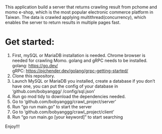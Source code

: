This application build a server that returns crawling result from pchome and momo e-shop, which is the most popular electronic commerce platform in Taiwan.
The data is crawled applying multithread(concurrency), which enables the server to return results in multiple pages fast.

# Get started:
1. First, mySQL or MariaDB installation is needed.
Chrome browser is needed for crawling Momo.
golang and gRPC needs to be installed.<br/>
golang: https://go.dev/<br/>
gRPC: https://pjchender.dev/golang/grpc-getting-started/<br/>
2. Clone this repository.
3. Launch MySQL or MariaDB you installed, create a database if you don’t have one, you can put the config of your database in ‘github.com/bobyanggg/ /config/sql.json’
4. Run go mod tidy to download the dependencies needed.
5. Go to ‘github.com/bobyanggg/crawl_project/server’
6. Run “go run main.go” to start the server
7. Go to ‘github.com/bobyanggg/crawl_project/client’
8. Run “go run main.go [your keyword]” to start searching

Enjoy!!!
